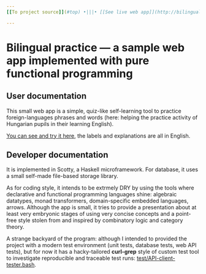 ```yaml
---
[[To project source]](#top) •|||• [[See live web app]](http://bilingual.curlgrep-phantom-funspec.hu:3003?lang=en) •|||• [[Back to central personal homepage]](https://alignalghii.github.io)

---
```


# Bilingual practice — a sample web app implemented with pure functional programming

## User documentation

This small web app is a simple, quiz-like self-learning tool to practice foreign-languages phrases and words (here: helping the practice activity of Hungarian pupils in their learning English).

[You can see and try it here](http://bilingual.curlgrep-phantom-funspec.hu:3003?lang=en), the labels and explanations are all in English.

## Developer documentation

It is implemented in Scotty, a Haskell microframework. For database, it uses a small self-made file-based storage library.

As for coding style, it intends to be extrmely DRY by using the tools where declarative and functional programming languages shine: algebraic datatypes, monad transformers, domain-specific embedded languages, arrows. Although the app is small, it tries to provide a presentation about at least very embryonic stages of using very concise concepts and a point-free style stolen from and inspired by combinatory logic and category theory.

A strange backyard of the program: although I intended to provided the project with a modern test environment (unit tests, database tests, web API tests), but for now it has a hacky-tailored **curl-grep** style of custom test tool to investigate reproducible and traceable test runs: [test/API-client-tester.bash](test/API-client-tester.bash).

